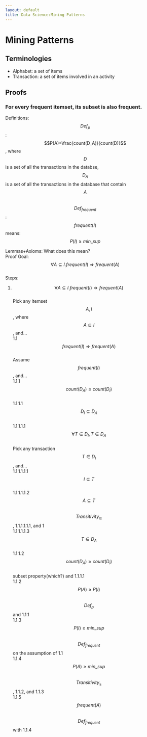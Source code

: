 ```yaml
---
layout: default
title: Data Science:Mining Patterns
---
```

# Mining Patterns
## Terminologies
- Alphabet: a set of items
- Transaction: a set of items involved in an activity

## Proofs
### For every frequent itemset, its subset is also frequent.
Definitions: \
$$Def_p$$:$$P(A)=\frac{count(D_A)}{count(D)}$$, where $$D$$ is a set of all the transactions in the databse, $$D_A$$ is a set of all the transactions in the database that contain $$A$$   
$$Def_{frequent}$$:$$frequent(I)$$ means: $$P(I)\ge min\_sup$$  

Lemmas+Axioms: What does this mean? \
Proof Goal:  
$$\forall A \subseteq I. frequent(I) \Rightarrow frequent(A)$$  
Steps:  
1. $$\forall A \subseteq I. frequent(I) \Rightarrow frequent(A)$$  
   Pick any itemset $$A, I$$, where $$A \subseteq I$$, and...  
   1.1 $$frequent(I) \Rightarrow frequent(A)$$  
       Assume $$frequent(I)$$, and...  
       1.1.1 $$count(D_A) \le count(D_I)$$  
           1.1.1.1 $$D_I \subseteq D_A$$  
               1.1.1.1.1 $$\forall T \in D_I, T \in D_A$$  
                   Pick any transaction $$T \in D_I$$, and...  
                   1.1.1.1.1.1 $$I \subseteq T$$  
                   1.1.1.1.1.2 $$A \subseteq T$$  
                       $$Transitivity_{\subseteq}$$, 1.1.1.1.1.1, and 1  
                   1.1.1.1.1.3 $$T \in D_A$$  
           1.1.1.2 $$count(D_A) \ge count(D_I)$$  
                   subset property(which?) and 1.1.1.1  
        1.1.2 $$P(A) \ge P(I)$$  
            $$Def_p$$ and 1.1.1  
        1.1.3 $$P(I) \ge min\_sup$$  
            $$Def_{frequent}$$ on the assumption of 1.1  
        1.1.4 $$P(A) \ge min\_sup$$  
            $$Transitivity_{\geq}$$, 1.1.2, and 1.1.3  
        1.1.5 $$frequent(A)$$  
            $$Def_{frequent}$$ with 1.1.4  



